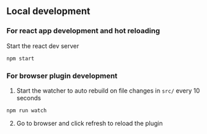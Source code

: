 ## Local development


### For react app development and hot reloading

Start the react dev server
```
npm start
```

### For browser plugin development

1. Start the watcher to auto rebuild on file changes in `src/` every 10 seconds

```
npm run watch
```

2. Go to browser and click refresh to reload the plugin
